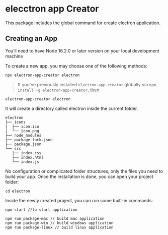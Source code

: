 # elecctron app Creator

This package includes the global command for create electron application.

## Creating an App

You’ll need to have Node 16.2.0 or later version on your local development machine

To create a new app, you may choose one of the following methods:

```
npx electron-app-creator electron
```

> If you've previously installed `electron-app-creator` globally via `npm install -g electron-app-creator`, then

```
electron-app-creator electron
```

It will create a directory called electron inside the current folder.

```
electron
├── icons
|  ├── icon.ico
|  └── icon.png
├── node_modules
├── package-lock.json
├── package.json
└── src
   ├── index.css
   ├── index.html
   └── index.js
```

No configuration or complicated folder structures, only the files you need to build your app.
Once the installation is done, you can open your project folder:

```
cd electron
```

Inside the newly created project, you can run some built-in commands:

```
npm start //to start application

npm run package-mac // build mac application
npm run package-win // build windows application
npm run package-linux // build linux application
```
